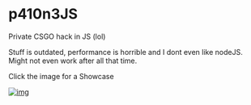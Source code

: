 # p410n3JS
Private CSGO hack in JS (lol)

Stuff is outdated, performance is horrible and I dont even like nodeJS. Might not even work after all that time.

Click the image for a Showcase

[![img](https://i.imgur.com/CBXfE9T.png)](https://streamable.com/8bdvi)
